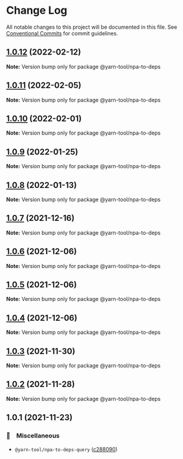 # Change Log

All notable changes to this project will be documented in this file.
See [Conventional Commits](https://conventionalcommits.org) for commit guidelines.

## [1.0.12](https://github.com/bluelovers/ws-yarn-workspaces/compare/@yarn-tool/npa-to-deps@1.0.11...@yarn-tool/npa-to-deps@1.0.12) (2022-02-12)

**Note:** Version bump only for package @yarn-tool/npa-to-deps





## [1.0.11](https://github.com/bluelovers/ws-yarn-workspaces/compare/@yarn-tool/npa-to-deps@1.0.10...@yarn-tool/npa-to-deps@1.0.11) (2022-02-05)

**Note:** Version bump only for package @yarn-tool/npa-to-deps





## [1.0.10](https://github.com/bluelovers/ws-yarn-workspaces/compare/@yarn-tool/npa-to-deps@1.0.9...@yarn-tool/npa-to-deps@1.0.10) (2022-02-01)

**Note:** Version bump only for package @yarn-tool/npa-to-deps





## [1.0.9](https://github.com/bluelovers/ws-yarn-workspaces/compare/@yarn-tool/npa-to-deps@1.0.8...@yarn-tool/npa-to-deps@1.0.9) (2022-01-25)

**Note:** Version bump only for package @yarn-tool/npa-to-deps





## [1.0.8](https://github.com/bluelovers/ws-yarn-workspaces/compare/@yarn-tool/npa-to-deps@1.0.7...@yarn-tool/npa-to-deps@1.0.8) (2022-01-13)

**Note:** Version bump only for package @yarn-tool/npa-to-deps





## [1.0.7](https://github.com/bluelovers/ws-yarn-workspaces/compare/@yarn-tool/npa-to-deps@1.0.6...@yarn-tool/npa-to-deps@1.0.7) (2021-12-16)

**Note:** Version bump only for package @yarn-tool/npa-to-deps





## [1.0.6](https://github.com/bluelovers/ws-yarn-workspaces/compare/@yarn-tool/npa-to-deps@1.0.5...@yarn-tool/npa-to-deps@1.0.6) (2021-12-06)

**Note:** Version bump only for package @yarn-tool/npa-to-deps





## [1.0.5](https://github.com/bluelovers/ws-yarn-workspaces/compare/@yarn-tool/npa-to-deps@1.0.4...@yarn-tool/npa-to-deps@1.0.5) (2021-12-06)

**Note:** Version bump only for package @yarn-tool/npa-to-deps





## [1.0.4](https://github.com/bluelovers/ws-yarn-workspaces/compare/@yarn-tool/npa-to-deps@1.0.3...@yarn-tool/npa-to-deps@1.0.4) (2021-12-06)

**Note:** Version bump only for package @yarn-tool/npa-to-deps





## [1.0.3](https://github.com/bluelovers/ws-yarn-workspaces/compare/@yarn-tool/npa-to-deps@1.0.2...@yarn-tool/npa-to-deps@1.0.3) (2021-11-30)

**Note:** Version bump only for package @yarn-tool/npa-to-deps





## [1.0.2](https://github.com/bluelovers/ws-yarn-workspaces/compare/@yarn-tool/npa-to-deps@1.0.1...@yarn-tool/npa-to-deps@1.0.2) (2021-11-28)

**Note:** Version bump only for package @yarn-tool/npa-to-deps





## 1.0.1 (2021-11-23)


### 🔖　Miscellaneous

* `@yarn-tool/npa-to-deps-query` ([c288090](https://github.com/bluelovers/ws-yarn-workspaces/commit/c2880907ca72c74307f093e503e3d10d21778e01))
